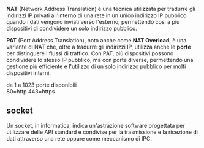 **NAT** (Network Address Translation) è una tecnica utilizzata per tradurre gli indirizzi IP privati all'interno di una rete in un unico indirizzo IP pubblico quando i dati vengono inviati verso l'esterno, permettendo così a più dispositivi di condividere un solo indirizzo pubblico.

**PAT** (Port Address Translation), noto anche come **NAT Overload**, è una variante di NAT che, oltre a tradurre gli indirizzi IP, utilizza anche le **porte** per distinguere i flussi di traffico. Con PAT, più dispositivi possono condividere lo stesso IP pubblico, ma con porte diverse, permettendo una gestione più efficiente e l'utilizzo di un solo indirizzo pubblico per molti dispositivi interni.

	
da 1 a 1023 porte disponibili  
80=http
443=https

## socket
Un socket, in informatica, indica un'astrazione software progettata per utilizzare delle API standard e condivise per la trasmissione e la ricezione di dati attraverso una rete oppure come meccanismo di IPC.